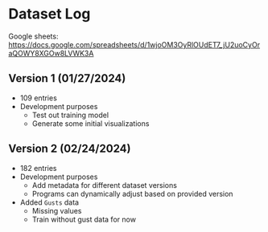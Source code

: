 # Dataset Log
Google sheets: https://docs.google.com/spreadsheets/d/1wjoOM3OyRlOUdET7_jU2uoCyOraQOWY8XGOw8LVWK3A

## Version 1 (01/27/2024)
- 109 entries
- Development purposes
    - Test out training model
    - Generate some initial visualizations

## Version 2 (02/24/2024)
- 182 entries
- Development purposes
    - Add metadata for different dataset versions
    - Programs can dynamically adjust based on provided version
- Added `Gusts` data
    - Missing values
    - Train without gust data for now
